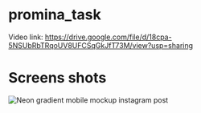 # promina_task

Video link: 
https://drive.google.com/file/d/18cpa-5NSUbRbTRqoUV8UFCSqGkJfT73M/view?usp=sharing


# Screens shots

![Neon gradient mobile mockup instagram post ](https://github.com/mohamednaser2001/Promina-Task/assets/75574674/362f01da-182c-46ce-8c26-1c414a342d91)

